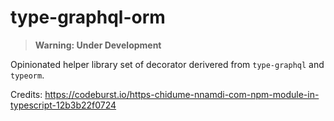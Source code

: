 # type-graphql-orm

> **Warning: Under Development**

Opinionated helper library set of decorator derivered from `type-graphql` and `typeorm`.

Credits:
https://codeburst.io/https-chidume-nnamdi-com-npm-module-in-typescript-12b3b22f0724
